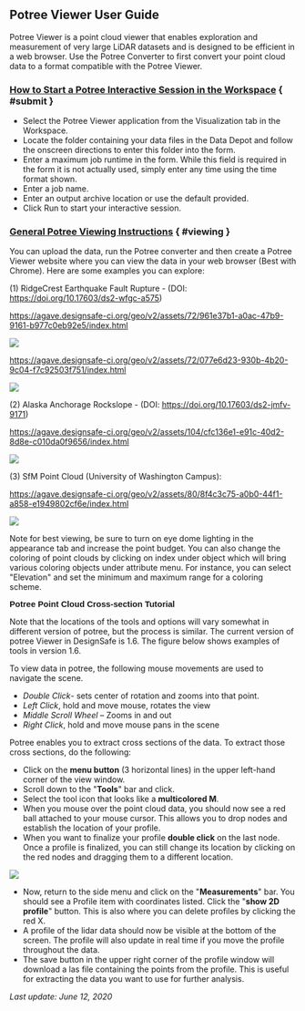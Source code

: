 ## Potree Viewer User Guide

Potree Viewer is a point cloud viewer that enables exploration and measurement of very large LiDAR datasets and is designed to be efficient in a web browser. Use the Potree Converter to first convert your point cloud data to a format compatible with the Potree Viewer.

### [How to Start a Potree Interactive Session in the Workspace](#submit) { #submit }

<ul>
<li>Select the Potree Viewer application from the Visualization tab in the Workspace.</li>
<li>Locate the folder containing your data files in the Data Depot and follow the onscreen directions to enter this folder into the form.</li>
<li>Enter a maximum job runtime in the form. While this field is required in the form it is not actually used, simply enter any time using the time format shown.</li>
<li>Enter a job name.</li>
<li>Enter an output archive location or use the default provided.</li>
<li>Click Run to start your interactive session.</li>
</ul>

### [General Potree Viewing Instructions](#viewing) { #viewing }

You can upload the data, run the Potree converter and then create a Potree Viewer website where you can view the data in your web browser (Best with Chrome). Here are some examples you can explore:

(1) RidgeCrest Earthquake Fault Rupture - (DOI: <a data-ng-href="https://doi.org/10.17603/ds2-wfgc-a575" href="https://doi.org/10.17603/ds2-wfgc-a575">https://doi.org/10.17603/ds2-wfgc-a575</a>)

<a href="https://agave.designsafe-ci.org/geo/v2/assets/72/961e37b1-a0ac-47b9-9161-b977c0eb92e5/index.html">https://agave.designsafe-ci.org/geo/v2/assets/72/961e37b1-a0ac-47b9-9161-b977c0eb92e5/index.html</a>


<img src="../imgs/potreeviewer-1.png">

<a href="https://agave.designsafe-ci.org/geo/v2/assets/72/077e6d23-930b-4b20-9c04-f7c92503f751/index.html">https://agave.designsafe-ci.org/geo/v2/assets/72/077e6d23-930b-4b20-9c04-f7c92503f751/index.html</a>


<img src="../imgs/potreeviewer-2.png">


(2) Alaska Anchorage Rockslope - (DOI: <a data-ng-href="https://doi.org/10.17603/ds2-jmfv-9171" href="https://doi.org/10.17603/ds2-jmfv-9171">https://doi.org/10.17603/ds2-jmfv-9171</a>)

<a href="https://agave.designsafe-ci.org/geo/v2/assets/104/cfc136e1-e91c-40d2-8d8e-c010da0f9656/index.html">https://agave.designsafe-ci.org/geo/v2/assets/104/cfc136e1-e91c-40d2-8d8e-c010da0f9656/index.html</a>


<img src="../imgs/potreeviewer-3.png">

(3) SfM Point Cloud (University of Washington Campus):

<a href="https://agave.designsafe-ci.org/geo/v2/assets/80/8f4c3c75-a0b0-44f1-a858-e1949802cf6e/index.html">https://agave.designsafe-ci.org/geo/v2/assets/80/8f4c3c75-a0b0-44f1-a858-e1949802cf6e/index.html</a>


<img src="../imgs/potreeviewer-4.png">

Note for best viewing, be sure to turn on eye dome lighting in the appearance tab and increase the point budget. You can also change the coloring of point clouds by clicking on index under object which will bring various coloring objects under attribute menu. For instance, you can select "Elevation" and set the minimum and maximum range for a coloring scheme. 

<p style="margin: 0in;"><strong><span style="font-size: 11.0pt;"><span style='font-family: "Calibri",sans-serif;'>Potree Point Cloud Cross-section Tutorial</span></span></strong>

Note that the locations of the tools and options will vary somewhat in different version of potree, but the process is similar. The current version of potree Viewer in DesignSafe is 1.6. The figure below shows examples of tools in version 1.6.

To view data in potree, the following mouse movements are used to navigate the scene. 

<ul>
<li><i>Double Click</i>- sets center of rotation and zooms into that point.</li>
<li><i>Left Click</i>, hold and move mouse, rotates the view</li>
<li><i>Middle Scroll Wheel</i> – Zooms in and out</li>
<li><i>Right Click</i>, hold and move mouse pans in the scene</li>
</ul>

<span style="line-height: normal;">Potree enables you to extract cross sections of the data. To extract those cross sections, do the following:</span>

<ul>
<li><span style="line-height: normal;"><span style="">Click on the <b>menu button</b> (3 horizontal lines) in the upper left-hand corner of the view window.</span></span></li>
<li><span style="line-height: normal;"><span style="">Scroll down to the "<b>Tools</b>" bar and click.</span></span></li>
<li><span style="line-height: normal;"><span style="">Select the tool icon that looks like a <b>multicolored M</b>.</span></span></li>
<li><span style="line-height: normal;"><span style="">When you mouse over the point cloud data, you should now see a red ball attached to your mouse cursor. This allows you to drop nodes and establish the location of your profile.</span></span></li>
<li><span style="line-height: normal;"><span style="">When you want to finalize your profile <b>double click</b> on the last node. Once a profile is finalized, you can still change its location by clicking on the red nodes and dragging them to a different location.</span></span></li>
</ul>

<img src="../imgs/potreeviewer-5.png">

<ul>
<li><span style="line-height: normal;"><span style="">Now, return to the side menu and click on the "<b>Measurements</b>" bar. You should see a Profile item with coordinates listed. Click the "<b>show 2D profile</b>" button. This is also where you can delete profiles by clicking the red X.</span></span></li>
<li><span style="line-height: normal;"><span style="">A profile of the lidar data should now be visible at the bottom of the screen. The profile will also update in real time if you move the profile throughout the data.</span></span></li>
<li><span style="line-height: normal;"><span style="">The save button in the upper right corner of the profile window will download a las file containing the points from the profile. This is useful for extracting the data you want to use for further analysis. </span></span></li>
</ul>

<em>Last update: June 12, 2020</em>


